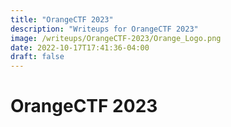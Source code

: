 ```yaml
---
title: "OrangeCTF 2023"
description: "Writeups for OrangeCTF 2023"
image: /writeups/OrangeCTF-2023/Orange_Logo.png
date: 2022-10-17T17:41:36-04:00
draft: false
---
```


# OrangeCTF 2023
